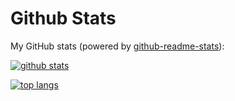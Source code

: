 # Github Stats

My GitHub stats (powered by [github-readme-stats](https://github.com/anuraghazra/github-readme-stats)):

[![github stats](https://github-readme-stats.vercel.app/api?username=hidenari-yuda&show_icons=true&hide_title=true&hide_border=true)](https://co.ai-st.art)

[![top langs](https://github-readme-stats.vercel.app/api/top-langs/?username=hidenari-yuda&layout=compact&hide_border=true)](https://co.ai-st.art)
